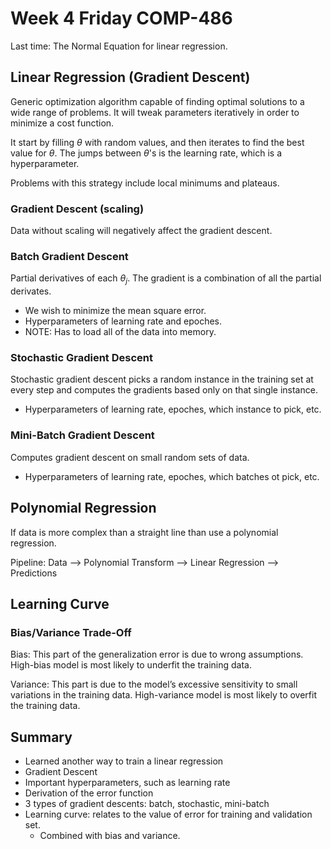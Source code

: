 # Week 4 Friday COMP-486
Last time: The Normal Equation for linear regression.

## Linear Regression (Gradient Descent)
Generic optimization algorithm capable of finding optimal solutions to a wide range of problems.
It will tweak parameters iteratively in order to minimize a cost function.

It start by filling $\theta$ with random values, and then iterates to find the best value for $\theta$.
The jumps between $\theta$'s is the learning rate, which is a hyperparameter.

Problems with this strategy include local minimums and plateaus.

### Gradient Descent (scaling)
Data without scaling will negatively affect the gradient descent.

### Batch Gradient Descent
Partial derivatives of each $\theta_j$.
The gradient is a combination of all the partial derivates.
- We wish to minimize the mean square error.
- Hyperparameters of learning rate and epoches.
- NOTE: Has to load all of the data into memory.

### Stochastic Gradient Descent
Stochastic gradient descent picks a random instance in the training set at every step and computes the gradients based only on that single instance.
- Hyperparameters of learning rate, epoches, which instance to pick, etc.



### Mini-Batch Gradient Descent
Computes gradient descent on small random sets of data.
- Hyperparameters of learning rate, epoches, which batches ot pick, etc.

## Polynomial Regression
If data is more complex than a straight line than use a polynomial regression.

Pipeline:
Data --> Polynomial Transform --> Linear Regression --> Predictions

## Learning Curve

### Bias/Variance Trade-Off
Bias:
This part of the generalization error is due to wrong assumptions.
High-bias model is most likely to underfit the training data.

Variance:
This part is due to the model’s excessive sensitivity to small variations in the training data.
High-variance model is most likely to overfit the training data.

## Summary
- Learned another way to train a linear regression
- Gradient Descent
- Important hyperparameters, such as learning rate
- Derivation of the error function
- 3 types of gradient descents: batch, stochastic, mini-batch
- Learning curve: relates to the value of error for training and validation set.
  - Combined with bias and variance.
